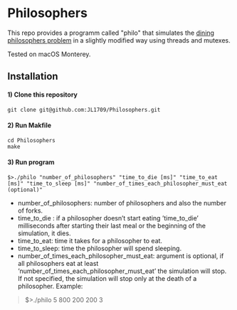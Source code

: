 # Philosophers

This repo provides a programm called "philo" that simulates the [dining philosophers problem](https://en.wikipedia.org/wiki/Dining_philosophers_problem) in a slightly modified way using threads and mutexes.  


Tested on macOS Monterey.

## Installation

#### 1) Clone this repository 
```
git clone git@github.com:JL1709/Philosophers.git
```

#### 2) Run Makfile
```
cd Philosophers
make
```

#### 3)  Run program
```
$>./philo "number_of_philosophers" "time_to_die [ms]" "time_to_eat [ms]" "time_to_sleep [ms]" "number_of_times_each_philosopher_must_eat (optional)"
```
- number_of_philosophers: number of philosophers and also the number of forks.
- time_to_die : if a philosopher doesn’t start eating ’time_to_die’ milliseconds after starting their last meal or the beginning of the simulation, it dies.
- time_to_eat: time it takes for a philosopher to eat.
- time_to_sleep: time the philosopher will spend sleeping.
- number_of_times_each_philosopher_must_eat: argument is optional, if all philosophers eat at least ’number_of_times_each_philosopher_must_eat’ the
simulation will stop. If not specified, the simulation will stop only at the death of a philosopher.
Example:
> $>./philo 5 800 200 200 3

